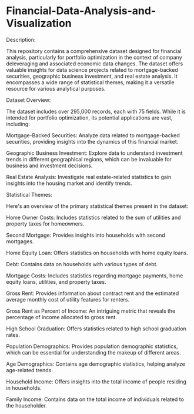 # Financial-Data-Analysis-and-Visualization

Description:

This repository contains a comprehensive dataset designed for financial analysis, particularly for portfolio optimization in the context of company deleveraging and associated economic data changes. The dataset offers valuable insights for data science projects related to mortgage-backed securities, geographic business investment, and real estate analysis. It encompasses a wide range of statistical themes, making it a versatile resource for various analytical purposes.

Dataset Overview:

The dataset includes over 295,000 records, each with 75 fields. While it is intended for portfolio optimization, its potential applications are vast, including:

Mortgage-Backed Securities: Analyze data related to mortgage-backed securities, providing insights into the dynamics of this financial market.

Geographic Business Investment: Explore data to understand investment trends in different geographical regions, which can be invaluable for business and investment decisions.

Real Estate Analysis: Investigate real estate-related statistics to gain insights into the housing market and identify trends.

Statistical Themes:

Here's an overview of the primary statistical themes present in the dataset:

Home Owner Costs: Includes statistics related to the sum of utilities and property taxes for homeowners.

Second Mortgage: Provides insights into households with second mortgages.

Home Equity Loan: Offers statistics on households with home equity loans.

Debt: Contains data on households with various types of debt.

Mortgage Costs: Includes statistics regarding mortgage payments, home equity loans, utilities, and property taxes.

Gross Rent: Provides information about contract rent and the estimated average monthly cost of utility features for renters.

Gross Rent as Percent of Income: An intriguing metric that reveals the percentage of income allocated to gross rent.

High School Graduation: Offers statistics related to high school graduation rates.

Population Demographics: Provides population demographic statistics, which can be essential for understanding the makeup of different areas.

Age Demographics: Contains age demographic statistics, helping analyze age-related trends.

Household Income: Offers insights into the total income of people residing in households.

Family Income: Contains data on the total income of individuals related to the householder.
